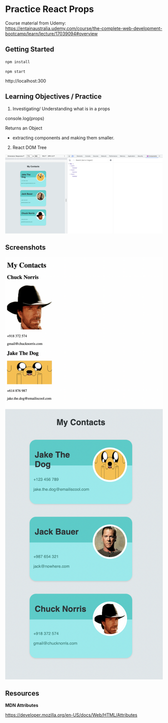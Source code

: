 # Practice React Props

Course material from Udemy: https://entainaustralia.udemy.com/course/the-complete-web-development-bootcamp/learn/lecture/17039094#overview

## Getting Started

``npm install``

``npm start``

http://localhost:300 


## Learning Objectives / Practice

1. Investigating/ Understanding what is in a props

console.log(props)

Returns an Object

* extracting components and making them smaller.

2. React DOM Tree

<img src="./images/reactDevTools.png" />



## Screenshots

<img src="images/progress1.png" />

<img src="images/progress2.png" />

## Resources

**MDN Attributes**

https://developer.mozilla.org/en-US/docs/Web/HTML/Attributes

